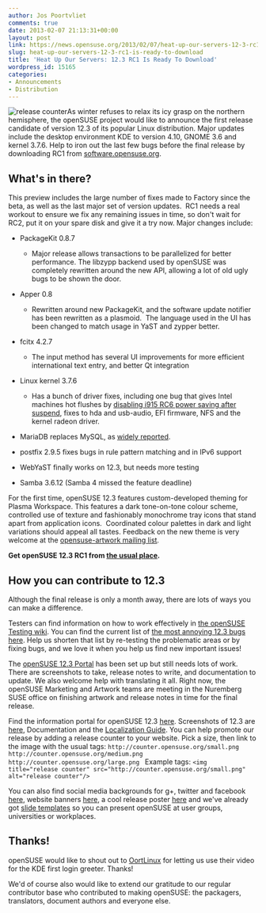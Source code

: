 ```yaml
---
author: Jos Poortvliet
comments: true
date: 2013-02-07 21:13:31+00:00
layout: post
link: https://news.opensuse.org/2013/02/07/heat-up-our-servers-12-3-rc1-is-ready-to-download/
slug: heat-up-our-servers-12-3-rc1-is-ready-to-download
title: 'Heat Up Our Servers: 12.3 RC1 Is Ready To Download'
wordpress_id: 15165
categories:
- Announcements
- Distribution
---
```


![release counter](http://counter.opensuse.org/medium.png)As winter refuses to relax its icy grasp on the northern hemisphere, the openSUSE project would like to announce the first release candidate of version 12.3 of its popular Linux distribution. Major updates include the desktop environment KDE to version 4.10, GNOME 3.6 and kernel 3.7.6. Help to iron out the last few bugs before the final release by downloading RC1 from [software.opensuse.org](http://software.opensuse.org/developer).


## What's in there?


This preview includes the large number of fixes made to Factory since the beta, as well as the last major set of version updates.  RC1 needs a real workout to ensure we fix any remaining issues in time, so don't wait for RC2, put it on your spare disk and give it a try now. Major changes include:



	
  * PackageKit 0.8.7

	
    * Major release allows transactions to be parallelized for better performance. The libzypp backend used by openSUSE was completely rewritten around the new API, allowing a lot of old ugly bugs to be shown the door.




	
  * Apper 0.8

	
    * Rewritten around new PackageKit, and the software update notifier has been rewritten as a plasmoid.  The language used in the UI has been changed to match usage in YaST and zypper better.




	
  * fcitx 4.2.7

	
    * The input method has several UI improvements for more efficient international text entry, and better Qt integration




	
  * Linux kernel 3.7.6

	
    * Has a bunch of driver fixes, including one bug that gives Intel machines hot flushes by [disabling i915 RC6 power saving after suspend](https://bugzilla.kernel.org/show_bug.cgi?id=52411), fixes to hda and usb-audio, EFI firmware, NFS and the kernel radeon driver.




	
  * MariaDB replaces MySQL, as [widely reported](http://www.zdnet.com/oracle-who-fedora-and-opensuse-will-replace-mysql-with-mariadb-7000010640/?s_cid=rSINGLE).

	
  * postfix 2.9.5 fixes bugs in rule pattern matching and in IPv6 support

	
  * WebYaST finally works on 12.3, but needs more testing

	
  * Samba 3.6.12 (Samba 4 missed the feature deadline)


For the first time, openSUSE 12.3 features custom-developed theming for Plasma Workspace. This features a dark tone-on-tone colour scheme, controlled use of texture and fashionably monochrome tray icons that stand apart from application icons.  Coordinated colour palettes in dark and light variations should appeal all tastes. Feedback on the new theme is very welcome at the [opensuse-artwork mailing list](http://lists.opensuse.org/opensuse-artwork/).

**Get openSUSE 12.3 RC1 from [the usual place](http://software.opensuse.org/developer/).**


## How you can contribute to 12.3


Although the final release is only a month away, there are lots of ways you can make a difference.

Testers can find information on how to work effectively in [the openSUSE Testing wiki](http://en.opensuse.org/openSUSE:Testing).
You can find the current list of [the most annoying 12.3 bugs here](http://en.opensuse.org/openSUSE:Most_annoying_bugs_12.3_dev).
Help us shorten that list by re-testing the problematic areas or by fixing bugs, and we love it when you help us find new important issues!

The [openSUSE 12.3 Portal](https://en.opensuse.org/Portal:12.3) has been set up but still needs lots of work. There are screenshots to take, release notes to write, and documentation to update. We also welcome help with translating it all. Right now, the openSUSE Marketing and Artwork teams are meeting in the Nuremberg SUSE office on finishing artwork and release notes in time for the final release.

Find the information portal for openSUSE 12.3 [here](http://en.opensuse.org/Portal:12.3).
Screenshots of 12.3 are [here](http://en.opensuse.org/Screenshots_12.3), Documentation and the [Localization Guide](http://en.opensuse.org/openSUSE:Localization_guide).
You can help promote our release by adding a release counter to your website. Pick a size, then link to the image with the usual tags:
`http://counter.opensuse.org/small.png
http://counter.opensuse.org/medium.png
http://counter.opensuse.org/large.png
`
Example tags:
`<img title="release counter" src="http://counter.opensuse.org/small.png" alt="release counter"/>`

You can also find social media backgrounds for g+, twitter and facebook [here](https://github.com/openSUSE/artwork/tree/master/Marketing%20Materials), website banners [here](https://github.com/openSUSE/artwork/tree/master/Marketing%20Materials/Web%20Banners/12.3%20Web%20Banners), a cool release poster [here](https://github.com/openSUSE/artwork/tree/master/Marketing%20Materials/Posters/12.3) and we've already got [slide templates](https://github.com/openSUSE/artwork/tree/master/Marketing%20Materials/openSUSE%20Introduction%20Slides) so you can present openSUSE at user groups, universities or workplaces.


## Thanks!


openSUSE would like to shout out to [OortLinux](http://www.youtube.com/user/OortLinux) for letting us use their video for the KDE first login greeter. Thanks!

We'd of course also would like to extend our gratitude to our regular contributor base who contributed to making openSUSE: the packagers, translators, document authors and everyone else.
